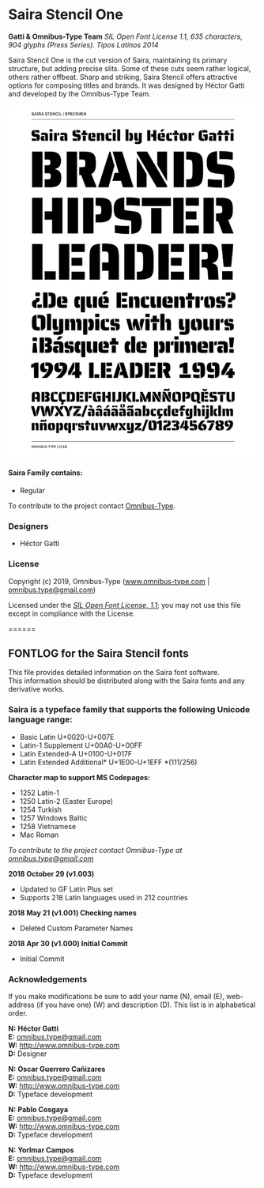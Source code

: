 # Saira Stencil One

**Gatti & Omnibus-Type Team**
*SIL Open Font License 1.1,*
*635 characters, 904 glyphs (Press Series).*
*Tipos Latinos 2014*

Saira Stencil One is the cut version of Saira, maintaining its primary structure, but adding precise slits. Some of these cuts seem rather logical, others rather offbeat. Sharp and striking, Saira Stencil offers attractive options for composing titles and brands. It was designed by Héctor Gatti and developed by the Omnibus-Type Team.

![Sample of Saira Stencil.](SairaStencil.png "Saira Stencil")


#### Saira Family contains:

* Regular

To contribute to the project contact [Omnibus-Type](http://omnibus-type.com/).

### Designers

* Héctor Gatti

### License

Copyright (c) 2019, Omnibus-Type (www.omnibus-type.com | omnibus.type@gmail.com)

Licensed under the [*SIL Open Font License, 1.1*](http://scripts.sil.org/OFL); you may not use this file except in compliance with the License.

======
## FONTLOG for the Saira Stencil fonts

This file provides detailed information on the Saira font software.  
This information should be distributed along with the Saira fonts and any derivative works.

### Saira is a typeface family that supports the following Unicode language range: 

* Basic Latin 			U+0020-U+007E
* Latin-1 Supplement 		U+00A0-U+00FF
* Latin Extended-A 		U+0100-U+017F
* Latin Extended Additional*	U+1E00-U+1EFF *(111/256)

**Character map to support MS Codepages:**
* 1252 Latin-1
* 1250 Latin-2 (Easter Europe)
* 1254 Turkish
* 1257 Windows Baltic
* 1258 Vietnamese
* Mac Roman

*To contribute to the project contact Omnibus-Type at omnibus.type@gmail.com*

**2018 October 29 (v1.003)**
- Updated to GF Latin Plus set
- Supports 218 Latin languages used in 212 countries

**2018 May 21 (v1.001) Checking names**
- Deleted Custom Parameter Names

**2018 Apr 30 (v1.000) Initial Commit**
- Initial Commit

### Acknowledgements

If you make modifications be sure to add your name (N), email (E), web-address
(if you have one) (W) and description (D). This list is in alphabetical order.

**N:** **Héctor Gatti**  
**E:** omnibus.type@gmail.com  
**W:** http://www.omnibus-type.com  
**D:** Designer

**N:** **Oscar Guerrero Cañizares**  
**E:** omnibus.type@gmail.com  
**W:** http://www.omnibus-type.com  
**D:** Typeface development

**N:** **Pablo Cosgaya**  
**E:** omnibus.type@gmail.com  
**W:** http://www.omnibus-type.com  
**D:** Typeface development

**N:** **Yorlmar Campos**  
**E:** omnibus.type@gmail.com  
**W:** http://www.omnibus-type.com  
**D:** Typeface development
